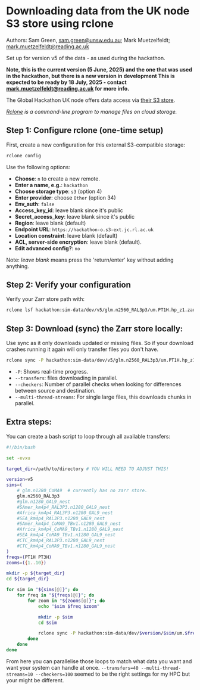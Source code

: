# Downloading data from the UK node S3 store using rclone

Authors: Sam Green, sam.green@unsw.edu.au; Mark Muetzelfeldt; mark.muetzelfeldt@reading.ac.uk

Set up for version v5 of the data - as used during the hackathon.

**Note, this is the current version (5 June, 2025) and the one that was used in the hackathon, but there is a new version in development
This is expected to be ready by 18 July, 2025 - contact mark.muetzelfeldt@reading.ac.uk for more info.**

The Global Hackathon UK node offers data access via [their S3 store](https://hackathon-o.s3-ext.jc.rl.ac.uk).

*[Rclone](https://rclone.org/) is a command-line program to manage files on cloud storage.*

## Step 1: Configure rclone (one-time setup)

First, create a new configuration for this external S3-compatible storage:

```bash
rclone config
```

Use the following options:

- **Choose**: `n` to create a new remote.
- **Enter a name, e.g.**: `hackathon`
- **Choose storage type**: `s3` (option 4)
- **Enter provider**: choose `Other` (option 34)
- **Env_auth**: `false`
- **Access_key_id**: leave blank since it's public
- **Secret_access_key**: leave blank since it's public
- **Region**: leave blank (default)
- **Endpoint URL**: `https://hackathon-o.s3-ext.jc.rl.ac.uk`
- **Location constraint**: leave blank (default)
- **ACL, server-side encryption**: leave blank (default).
- **Edit advanced config?**: `no`

Note: *leave blank* means press the 'return/enter' key without adding anything.

## Step 2: Verify your configuration

Verify your Zarr store path with:

```bash
rclone lsf hackathon:sim-data/dev/v5/glm.n2560_RAL3p3/um.PT1H.hp_z1.zarr
```

## Step 3: Download (sync) the Zarr store locally:

Use sync as it only downloads updated or missing files. So if your download crashes running it again will only transfer files you don't have.

```bash
rclone sync -P hackathon:sim-data/dev/v5/glm.n2560_RAL3p3/um.PT1H.hp_z1.zarr ./data.healpix.PT1H.z1.zarr --transfers=40 --multi-thread-streams=10 --checkers=100
```

- `-P`: Shows real-time progress.
- `--transfers`: files downloading in parallel.
- `--checkers`: Number of parallel checks when looking for differences between source and destination.
- `--multi-thread-streams`: For single large files, this downloads chunks in parallel.

## Extra steps:

You can create a bash script to loop through all available transfers:

```bash
#!/bin/bash

set -evxu

target_dir=/path/to/directory # YOU WILL NEED TO ADJUST THIS!

version=v5
sims=(
    # glm.n1280_CoMA9  # currently has no zarr store.
    glm.n2560_RAL3p3
    #glm.n1280_GAL9_nest
    #SAmer_km4p4_RAL3P3.n1280_GAL9_nest
    #Africa_km4p4_RAL3P3.n1280_GAL9_nest
    #SEA_km4p4_RAL3P3.n1280_GAL9_nest
    #SAmer_km4p4_CoMA9_TBv1.n1280_GAL9_nest
    #Africa_km4p4_CoMA9_TBv1.n1280_GAL9_nest
    #SEA_km4p4_CoMA9_TBv1.n1280_GAL9_nest
    #CTC_km4p4_RAL3P3.n1280_GAL9_nest
    #CTC_km4p4_CoMA9_TBv1.n1280_GAL9_nest
)
freqs=(PT1H PT3H)
zooms=({1..10})

mkdir -p ${target_dir}
cd ${target_dir}

for sim in "${sims[@]}"; do
    for freq in "${freqs[@]}"; do
        for zoom in "${zooms[@]}"; do
            echo "$sim $freq $zoom"

            mkdir -p $sim
            cd $sim

            rclone sync -P hackathon:sim-data/dev/$version/$sim/um.$freq.hp_z$zoom.zarr ./data.healpix.$freq.z$zoom.zarr --transfers=40 --multi-thread-streams=10 --checkers=100
        done
    done
done

```

From here you can parallelise those loops to match what data you want and want your system can handle at once. ```--transfers=40 --multi-thread-streams=10 --checkers=100``` seemed to be the right settings for my HPC but your might be different.
